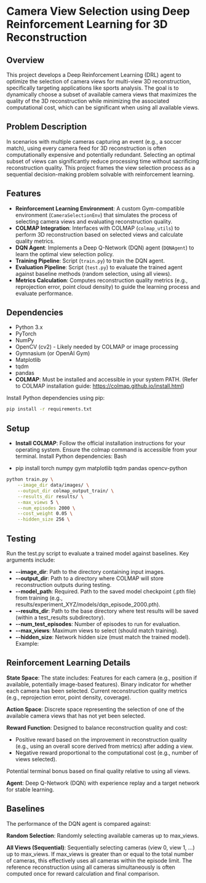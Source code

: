 # Camera View Selection using Deep Reinforcement Learning for 3D Reconstruction

## Overview

This project develops a Deep Reinforcement Learning (DRL) agent to optimize the selection of camera views for multi-view 3D reconstruction, specifically targeting applications like sports analysis. The goal is to dynamically choose a subset of available camera views that maximizes the quality of the 3D reconstruction while minimizing the associated computational cost, which can be significant when using all available views.

## Problem Description

In scenarios with multiple cameras capturing an event (e.g., a soccer match), using every camera feed for 3D reconstruction is often computationally expensive and potentially redundant. Selecting an optimal subset of views can significantly reduce processing time without sacrificing reconstruction quality. This project frames the view selection process as a sequential decision-making problem solvable with reinforcement learning.

## Features

* **Reinforcement Learning Environment**: A custom Gym-compatible environment (`CameraSelectionEnv`) that simulates the process of selecting camera views and evaluating reconstruction quality.
* **COLMAP Integration**: Interfaces with COLMAP (`colmap_utils`) to perform 3D reconstruction based on selected views and calculate quality metrics.
* **DQN Agent**: Implements a Deep Q-Network (DQN) agent (`DQNAgent`) to learn the optimal view selection policy.
* **Training Pipeline**: Script (`train.py`) to train the DQN agent.
* **Evaluation Pipeline**: Script (`test.py`) to evaluate the trained agent against baseline methods (random selection, using all views).
* **Metrics Calculation**: Computes reconstruction quality metrics (e.g., reprojection error, point cloud density) to guide the learning process and evaluate performance.

## Dependencies

* Python 3.x
* PyTorch
* NumPy
* OpenCV (cv2) - Likely needed by COLMAP or image processing
* Gymnasium (or OpenAI Gym)
* Matplotlib
* tqdm
* pandas
* **COLMAP**: Must be installed and accessible in your system PATH. (Refer to COLMAP installation guide: https://colmap.github.io/install.html)

Install Python dependencies using pip:
```bash
pip install -r requirements.txt
```
## Setup

- **Install COLMAP**: Follow the official installation instructions for your operating system. Ensure the colmap command is accessible from your terminal.
Install Python dependencies:
Bash

- pip install torch numpy gym matplotlib tqdm pandas opencv-python

```bash
python train.py \
    --image_dir data/images/ \
    --output_dir colmap_output_train/ \
    --results_dir results/ \
    --max_views 5 \
    --num_episodes 2000 \
    --cost_weight 0.05 \
    --hidden_size 256 \
```

## Testing
Run the test.py script to evaluate a trained model against baselines. Key arguments include:

 - **--image_dir**: Path to the directory containing input images.
 - **--output_dir**: Path to a directory where COLMAP will store reconstruction outputs during testing.
 - **--model_path**: Required. Path to the saved model checkpoint (.pth file) from training (e.g., results/experiment_XYZ/models/dqn_episode_2000.pth).
 - **--results_dir**: Path to the base directory where test results will be saved (within a test_results subdirectory).
 - **--num_test_episodes**: Number of episodes to run for evaluation.
 - **--max_views**: Maximum views to select (should match training).
 - **--hidden_size**: Network hidden size (must match the trained model).
Example:


## Reinforcement Learning Details
**State Space**: The state includes:
Features for each camera (e.g., position if available, potentially image-based features).
Binary indicator for whether each camera has been selected.
Current reconstruction quality metrics (e.g., reprojection error, point density, coverage).

**Action Space**: Discrete space representing the selection of one of the available camera views that has not yet been selected.

**Reward Function**: Designed to balance reconstruction quality and cost:
 - Positive reward based on the improvement in reconstruction quality (e.g., using an overall score derived from metrics) after adding a view.
 - Negative reward proportional to the computational cost (e.g., number of views selected).

Potential terminal bonus based on final quality relative to using all views.

**Agent**: Deep Q-Network (DQN) with experience replay and a target network for stable learning.

## Baselines
The performance of the DQN agent is compared against:

**Random Selection**: Randomly selecting available cameras up to max_views.

**All Views (Sequential)**: 
Sequentially selecting cameras (view 0, view 1, ...) up to max_views. If max_views is greater than or equal to the total number of cameras, this effectively uses all cameras within the episode limit. The reference reconstruction using all cameras simultaneously is often computed once for reward calculation and final comparison.
